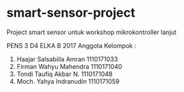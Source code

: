 # smart-sensor-project
Project smart sensor untuk workshop mikrokontroller lanjut 

PENS 3 D4 ELKA B 2017 
Anggota Kelompok :
1. Haajar Salsabiila Amran    1110171033
2. Firman Wahyu Mahendra      1110171040
3. Tondi Taufiq Akbar N.      1110171048
4. Moch. Yahya Indranudin     1110171059
